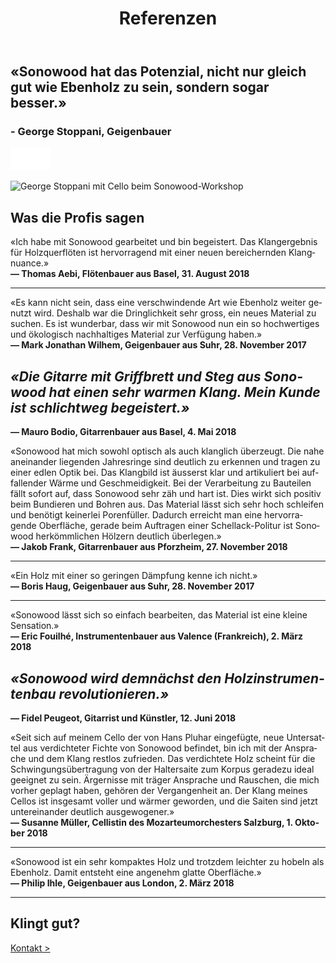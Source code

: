 ﻿---
lang: de
title: 'Referenzen'
order: 3
---

<div class="full-width-kenburns">
<div class="wrap-bg-image">

## «Sonowood hat das Potenzial, nicht nur gleich gut wie Ebenholz zu sein, sondern sogar besser.»

### \- George Stoppani, Geigenbauer

![arrow down](/assets/images/arrow-d-white.svg)

</div>
<img srcset="/assets/images/testimonial_cover2_2x.jpg"
     src="/assets/images/testimonial_cover2.jpg" alt="George Stoppani mit Cello beim Sonowood-Workshop">
</div>

<div class="full-width">
<div class="wrap -cols2">

## Was die Profis sagen

«Ich habe mit Sonowood gearbeitet und bin begeistert. Das Klangergebnis für Holzquerflöten ist hervorragend mit einer neuen bereichernden Klangnuance.»  
**— Thomas Aebi, Flötenbauer aus Basel, 31. August 2018**


-----

«Es kann nicht sein, dass eine verschwindende Art wie Ebenholz weiter genutzt wird. Deshalb war die Dringlichkeit sehr gross, ein neues Material zu suchen. Es ist wunderbar, dass wir mit Sonowood nun ein so hochwertiges und ökologisch nachhaltiges Material zur Verfügung haben.»  
**— Mark Jonathan Wilhem, Geigenbauer aus Suhr, 28. November 2017**

</div>
</div>

<div class="full-width-grey">
<div class="wrap -cols2">

## *«Die Gitarre mit Griffbrett und Steg aus Sonowood hat einen sehr warmen Klang. Mein Kunde ist schlichtweg begeistert.»*

**— Mauro Bodio, Gitarrenbauer aus Basel, 4. Mai 2018**

</div>
</div>

<div class="full-width">
<div class="wrap -cols2">


«Sonowood hat mich sowohl optisch als auch klanglich überzeugt. Die nahe aneinander liegenden Jahresringe sind deutlich zu erkennen und tragen zu einer edlen Optik bei. Das Klangbild ist äusserst klar und artikuliert bei auffallender Wärme und Geschmeidigkeit. Bei der Verarbeitung zu Bauteilen fällt sofort auf, dass Sonowood sehr zäh und hart ist. Dies wirkt sich positiv beim Bundieren und Bohren aus. Das Material lässt sich sehr hoch schleifen und benötigt keinerlei Porenfüller. Dadurch erreicht man eine hervorragende Oberfläche, gerade beim Auftragen einer Schellack-Politur ist Sonowood herkömmlichen Hölzern deutlich überlegen.»  
**— Jakob Frank, Gitarrenbauer aus Pforzheim, 27. November 2018**

-----

«Ein Holz mit einer so geringen Dämpfung kenne ich nicht.»  
**— Boris Haug, Geigenbauer aus Suhr, 28. November 2017**

-----

«Sonowood lässt sich so einfach bearbeiten, das Material ist eine kleine Sensation.»  
**— Eric Fouilhé, Instrumentenbauer aus Valence (Frankreich), 2. März 2018**

</div>
</div>

<div class="full-width-red">
<div class="wrap -cols2">

## *«Sonowood wird demnächst den Holzinstrumentenbau revolutionieren.»*

**— Fidel Peugeot, Gitarrist und Künstler, 12. Juni 2018**

</div>
</div>

<div class="full-width">
<div class="wrap -cols2">

«Seit sich auf meinem Cello der von Hans Pluhar eingefügte, neue Untersattel aus verdichteter Fichte von Sonowood befindet, bin ich mit der Ansprache und dem Klang restlos zufrieden. Das verdichtete Holz scheint für die Schwingungsübertragung von der Haltersaite zum Korpus geradezu ideal geeignet zu sein. Ärgernisse mit träger Ansprache und Rauschen, die mich vorher geplagt haben, gehören der Vergangenheit an. Der Klang meines Cellos ist insgesamt voller und wärmer geworden, und die Saiten sind jetzt untereinander deutlich ausgewogener.»  
**— Susanne Müller, Cellistin des Mozarteumorchesters Salzburg, 1. Oktober 2018**


-----

«Sonowood ist ein sehr kompaktes Holz und trotzdem leichter zu hobeln als Ebenholz. Damit entsteht eine angenehm glatte Oberfläche.»  
**— Philip Ihle, Geigenbauer aus London, 2. März 2018**

-----


## Klingt gut?

<a class="btn -red" href="/de/contact">Kontakt ></a>

</div>
</div>
